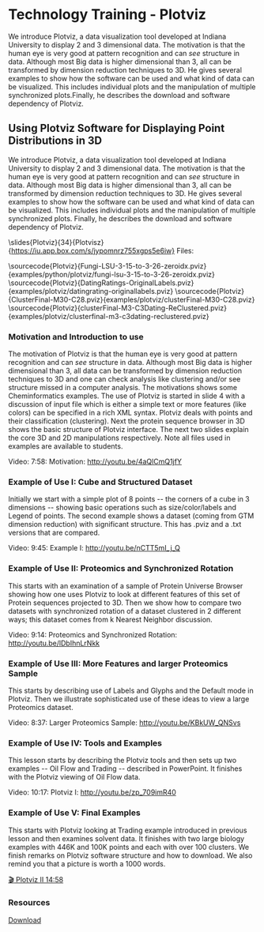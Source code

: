 Technology Training - Plotviz
=============================

We introduce Plotviz, a data visualization tool developed at Indiana
University to display 2 and 3 dimensional data. The motivation is that
the human eye is very good at pattern recognition and can *see*
structure in data. Although most Big data is higher dimensional than 3,
all can be transformed by dimension reduction techniques to 3D. He gives
several examples to show how the software can be used and what kind of
data can be visualized. This includes individual plots and the
manipulation of multiple synchronized plots.Finally, he describes the
download and software dependency of Plotviz.

Using Plotviz Software for Displaying Point Distributions in 3D
---------------------------------------------------------------

We introduce Plotviz, a data visualization tool developed at Indiana
University to display 2 and 3 dimensional data. The motivation is that
the human eye is very good at pattern recognition and can *see*
structure in data. Although most Big data is higher dimensional than 3,
all can be transformed by dimension reduction techniques to 3D. He gives
several examples to show how the software can be used and what kind of
data can be visualized. This includes individual plots and the
manipulation of multiple synchronized plots. Finally, he describes the
download and software dependency of Plotviz.

\slides{Plotviz}{34}{Plotvisz}{https://iu.app.box.com/s/jypomnrz755xgps5e6iw}
Files:

\sourcecode{Plotviz}{Fungi-LSU-3-15-to-3-26-zeroidx.pviz}{examples/python/plotviz/fungi-lsu-3-15-to-3-26-zeroidx.pviz}
\sourcecode{Plotviz}{DatingRatings-OriginalLabels.pviz}{examples/plotviz/datingrating-originallabels.pviz}
\sourcecode{Plotviz}{ClusterFinal-M30-C28.pviz}{examples/plotviz/clusterFinal-M30-C28.pviz}
\sourcecode{Plotviz}{clusterFinal-M3-C3Dating-ReClustered.pviz}{examples/plotviz/clusterfinal-m3-c3dating-reclustered.pviz}

### Motivation and Introduction to use

The motivation of Plotviz is that the human eye is very good at pattern
recognition and can *see* structure in data. Although most Big data is
higher dimensional than 3, all data can be transformed by dimension
reduction techniques to 3D and one can check analysis like clustering
and/or see structure missed in a computer analysis. The motivations
shows some Cheminformatics examples. The use of Plotviz is started in
slide 4 with a discussion of input file which is either a simple text or
more features (like colors) can be specified in a rich XML syntax.
Plotviz deals with points and their classification (clustering). Next
the protein sequence browser in 3D shows the basic structure of Plotviz
interface. The next two slides explain the core 3D and 2D manipulations
respectively. Note all files used in examples are available to students.

Video: 7:58: Motivation: <http://youtu.be/4aQlCmQ1jfY>

### Example of Use I: Cube and Structured Dataset

Initially we start with a simple plot of 8 points -- the corners of a
cube in 3 dimensions -- showing basic operations such as
size/color/labels and Legend of points. The second example shows a
dataset (coming from GTM dimension reduction) with significant
structure. This has .pviz and a .txt versions that are compared.

Video: 9:45: Example I: <http://youtu.be/nCTT5mI_j_Q>

### Example of Use II: Proteomics and Synchronized Rotation

This starts with an examination of a sample of Protein Universe Browser
showing how one uses Plotviz to look at different features of this set
of Protein sequences projected to 3D. Then we show how to compare two
datasets with synchronized rotation of a dataset clustered in 2
different ways; this dataset comes from k Nearest Neighbor discussion.

Video: 9:14: Proteomics and Synchronized Rotation:
<http://youtu.be/lDbIhnLrNkk>

### Example of Use III: More Features and larger Proteomics Sample

This starts by describing use of Labels and Glyphs and the Default mode
in Plotviz. Then we illustrate sophisticated use of these ideas to view
a large Proteomics dataset.

Video: 8:37: Larger Proteomics Sample: <http://youtu.be/KBkUW_QNSvs>

### Example of Use IV: Tools and Examples

This lesson starts by describing the Plotviz tools and then sets up two
examples -- Oil Flow and Trading -- described in PowerPoint. It finishes
with the Plotviz viewing of Oil Flow data.

Video: 10:17: Plotviz I: <http://youtu.be/zp_709imR40>

### Example of Use V: Final Examples

This starts with Plotviz looking at Trading example introduced in
previous lesson and then examines solvent data. It finishes with two
large biology examples with 446K and 100K points and each with over 100
clusters. We finish remarks on Plotviz software structure and how to
download. We also remind you that a picture is worth a 1000 words.

[:clapper: Plotviz II 14:58](<http://youtu.be/FKoCfTJ_cDM>)

### Resources

[Download](<http://salsahpc.indiana.edu/pviz3/>)

